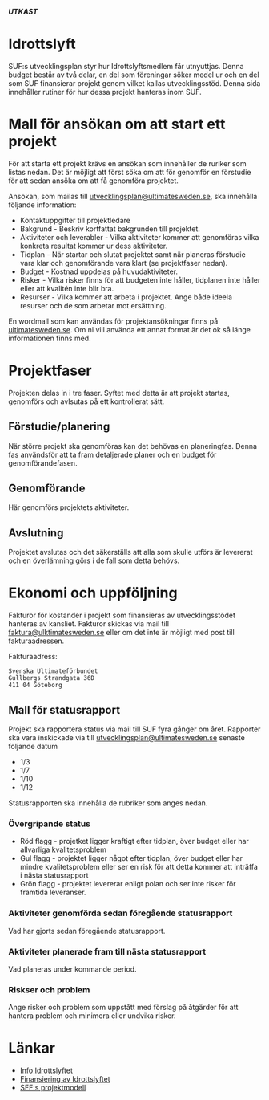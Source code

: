 ***UTKAST***

# Idrottslyft

SUF:s utvecklingsplan styr hur Idrottslyftsmedlem får utnyuttjas. Denna budget består av två delar, en del som föreningar söker medel ur och en del som SUF finansierar projekt genom vilket kallas utvecklingsstöd. Denna sida innehåller rutiner för hur dessa projekt hanteras inom SUF.

# Mall för ansökan om att start ett projekt

För att starta ett projekt krävs en ansökan som innehåller de ruriker som listas nedan. Det är möjligt att 
först söka om att för genomför en förstudie för att sedan ansöka om att få genomföra projektet.

Ansökan, som mailas till utvecklingsplan@ultimatesweden.se, ska innehålla följande information:

* Kontaktuppgifter till projektledare
* Bakgrund - Beskriv kortfattat bakgrunden till projektet.
* Aktiviteter och leverabler - Vilka aktiviteter kommer att genomföras vilka konkreta resultat kommer ur dess aktiviteter.
* Tidplan - När startar och slutat projektet samt när planeras förstudie vara klar och genomförande vara klart (se projektfaser nedan).
* Budget - Kostnad uppdelas på huvudaktiviteter.
* Risker - Vilka risker finns för att budgeten inte håller, tidplanen inte håller eller att kvalitén inte blir bra.
* Resurser - Vilka kommer att arbeta i projektet. Ange både ideela resurser och de som arbetar mot ersättning.

En wordmall som kan användas för projektansökningar finns på [ultimatesweden.se](https://www.dropbox.com/sh/7l8odm7ukru93ab/AADJfWbqwm5a3PsEjBmXzJHfa/Stöddokument%20föreningar?dl=0&preview=Ansökan+om+Projekt.docx&subfolder_nav_tracking=1). Om ni vill använda ett annat format är det ok så länge informationen finns med.

# Projektfaser

Projekten delas in i tre faser. Syftet med detta är att projekt startas, genomförs och avlsutas på ett kontrollerat sätt.


## Förstudie/planering

När större projekt ska genomföras kan det behövas en planeringfas. Denna fas användsför att ta fram detaljerade planer
och en budget för genomförandefasen.


## Genomförande

Här genomförs projektets aktiviteter.


## Avslutning

Projektet avslutas och det säkerställs att alla som skulle utförs är levererat och en överlämning görs i de fall som detta behövs.


# Ekonomi och uppföljning

Fakturor för kostander i projekt som finansieras av utvecklingsstödet hanteras av kansliet. Fakturor skickas via mail till 
faktura@ulktimatesweden.se eller om det inte är möjligt med post till fakturaadressen.


Fakturaadress:

```
Svenska Ultimateförbundet
Gullbergs Strandgata 36D
411 04 Göteborg
```

## Mall för statusrapport

Projekt ska rapportera status via mail till SUF fyra gånger om året. Rapporter ska vara inskickade via till utvecklingsplan@ultimatesweden.se 
senaste följande datum

* 1/3
* 1/7
* 1/10
* 1/12

Statusrapporten ska innehålla de rubriker som anges nedan.


### Övergripande status

* Röd flagg - projetket ligger kraftigt efter tidplan, över budget eller har allvarliga kvalitetsproblem 
* Gul flagg - projektet ligger något efter tidplan, över budget eller har mindre kvalitetsproblem eller ser en risk för att detta kommer att inträffa i nästa statusrapport
* Grön flagg - projektet levererar enligt polan och ser inte risker för framtida leveranser.


### Aktiviteter genomförda sedan föregående statusrapport

Vad har gjorts sedan föregående statusrapport.


### Aktiviteter planerade fram till nästa statusrapport

Vad planeras under kommande period.


### Riskser och problem

Ange risker och problem som uppstått med förslag på åtgärder för att hantera problem och minimera eller undvika risker.


# Länkar

* [Info Idrottslyftet](https://www.rf.se/Barn-ochungdomsidrott/Idrottslyftet/)
* [Finansiering av Idrottslyftet](http://www.svenskidrott.se/ekonomisktstod/sf-stodinkl.stimulansstod)
* [SFF:s projektmodell](https://github.com/frisbeesportsverige/styrelse/blob/master/projektmodell.md)
